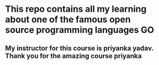 # This repo contains all my learning about one of the famous open source programming languages GO
## My instructor for this course is priyanka yadav. Thank you for the amazing course priyanka 
